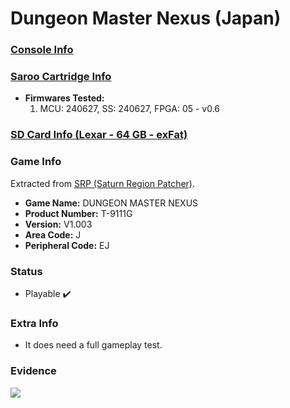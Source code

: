 # Dungeon Master Nexus (Japan)

### [Console Info](../../../../../Info/Consoles/VA13/README.md)

### [Saroo Cartridge Info](../../../../../Info/Cartridges/RetroGameParadiseStore/1.32F/README.md)

- <b>Firmwares Tested:</b>
  1. MCU: 240627, SS: 240627, FPGA: 05 - v0.6

### [SD Card Info (Lexar - 64 GB - exFat)](../../../../../Info/SdCards/Lexar/64GB/exfat/README.md)

### Game Info

Extracted from [SRP (Saturn Region Patcher)](https://segaxtreme.net/resources/saturn-region-patcher.81/download).

- <b>Game Name:</b> DUNGEON MASTER NEXUS
- <b>Product Number:</b> T-9111G
- <b>Version:</b> V1.003
- <b>Area Code:</b> J
- <b>Peripheral Code:</b> EJ

### Status

- Playable :heavy_check_mark:

### Extra Info

- It does need a full gameplay test.

### Evidence

[![](https://img.youtube.com/vi/jr3uMrT8NYo/0.jpg)](https://www.youtube.com/watch?v=jr3uMrT8NYo)
